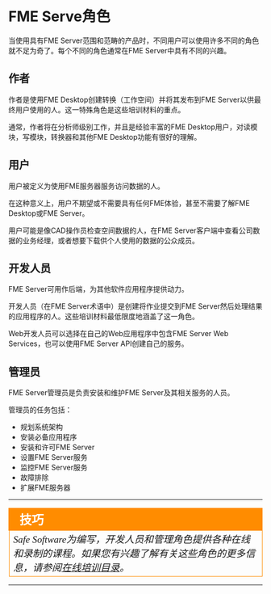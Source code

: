 # FME Serve角色

当使用具有FME Server范围和范畴的产品时，不同用户可以使用许多不同的角色就不足为奇了。每个不同的角色通常在FME Server中具有不同的兴趣。

## 作者 ##

作者是使用FME Desktop创建转换（工作空间）并将其发布到FME Server以供最终用户使用的人。这一特殊角色是这些培训材料的重点。

通常，作者将在分析师级别工作，并且是经验丰富的FME Desktop用户，对读模块，写模块，转换器和其他FME Desktop功能有很好的理解。

## 用户 ##

用户被定义为使用FME服务器服务访问数据的人。

在这种意义上，用户不期望或不需要具有任何FME体验，甚至不需要了解FME Desktop或FME Server。

用户可能是像CAD操作员检查空间数据的人，在FME Server客户端中查看公司数据的业务经理，或者想要下载供个人使用的数据的公众成员。

## 开发人员 ##

FME Server可用作后端，为其他软件应用程序提供动力。

开发人员（在FME Server术语中）是创建将作业提交到FME Server然后处理结果的应用程序的人。这些培训材料最低限度地涵盖了这一角色。

Web开发人员可以选择在自己的Web应用程序中包含FME Server Web Services，也可以使用FME Server API创建自己的服务。

## 管理员 ##

FME Server管理员是负责安装和维护FME Server及其相关服务的人员。

管理员的任务包括：

- 规划系统架构
- 安装必备应用程序
- 安装和许可FME Server
- 设置FME Server服务
- 监控FME Server服务
- 故障排除
- 扩展FME服务器

---

<!--Tip Section--> 

<table style="border-spacing: 0px">
<tr>
<td style="vertical-align:middle;background-color:darkorange;border: 2px solid darkorange">
<i class="fa fa-info-circle fa-lg fa-pull-left fa-fw" style="color:white;padding-right: 12px;vertical-align:text-top"></i>
<span style="color:white;font-size:x-large;font-weight: bold;font-family:serif">技巧</span>
</td>
</tr>

<tr>
<td style="border: 1px solid darkorange">
<span style="font-family:serif; font-style:italic; font-size:larger">
Safe Software为编写，开发人员和管理角色提供各种在线和录制的课程。如果您有兴趣了解有关这些角色的更多信息，请参阅<a href="https://www.safe.com/training/live-online/">在线培训目录</a>。
</span>
</td>
</tr>
</table>

---
